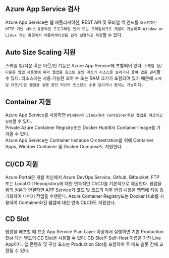 ## Azure App Service 검사
Azure App Service는 웹 애플리케이션, REST API 및 모바일 백 엔드를 `호스트하는 HTTP 기반 서비스`
`유동적인 프로그래밍 언어 또는 프레임워크로 개발이 가능`하며 `Window or Linux 기반 환경에서 애플리케이션을 쉽게 실행하고 확장`할 수 있다.


## Auto Size Scaling 지원
스케일 업/다운 혹은 아웃/인 기능은 Azure App Service에 포함되어 있다. `스케일 업/다운은 웹앱 사용량에 따라 웹앱을 호스트 중인 머신의 리소스를 늘리거나 줄여 앱을 관리`할 수 있다. 리소스에는 사용 가능한 코어 수 또는 RAM 크기가 포함되어 있기 때문에 `스케일 아웃/인은 웹앱을 실행 중인 머신의 인스턴스 수를 늘리거나 줄이는 기능`이다.

## Container 지원
Azure App Service를 사용하면 `Window와 Linux에서 Container화된 웹앱을 배포하고 실행`할 수 있다.  
Private Azure Container Registry또는 Docker Hub에서 Container Image를 가져올 수 있다.  
Azure App Service는 Container Instance Orchestration을 위해 Container Apps, Window Container 및 Docker Compose도 지원한다.

## CI/CD 지원
Azure Portal은 개발 머신에서 Azure DevOps Service, Github, Bitbucket, FTP 또는 Local Git Repogistory에 대한 연속적인 CI/CD를 기본적으로 제공한다. 웹앱을 위의 원본과 연결하면 APP Service가 코드 및 코드의 이후 변경 내용을 웹앱에 자동 동기화하여 나머지 작업을 수행한다. Azure Container Registry또는 Docker Hub를 사용하여 Container화된 웹앱에 대한 연속 CI/CD도 지원한다.

## CD Slot
웹앱을 배포할 때 표준 App Service Plan Layer 이상에서 실행하면 기본 Production Slot 대신 별도의 CD Slot을 사용할 수 있다. CD Slot은 Self-Host 이름을 가진 Live App이다. 앱 콘텐츠 및 구성 요소는 Production Slot을 포함하여 두 배포 슬롯 간에 교환될 수 있다.